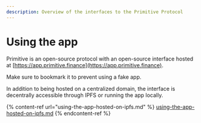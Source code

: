 ```yaml
---
description: Overview of the interfaces to the Primitive Protocol
---
```


# Using the app

Primitive is an open-source protocol with an open-source interface hosted at [https://app.primitive.finance](https://app.primitive.finance).

Make sure to bookmark it to prevent using a fake app.

In addition to being hosted on a centralized domain, the interface is decentrally accessible through IPFS or running the app locally.

{% content-ref url="using-the-app-hosted-on-ipfs.md" %}
[using-the-app-hosted-on-ipfs.md](using-the-app-hosted-on-ipfs)
{% endcontent-ref %}

